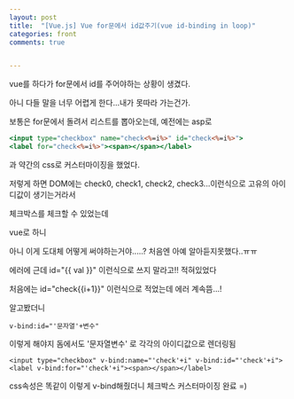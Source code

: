 ```yaml
---
layout: post
title:  "[Vue.js] Vue for문에서 id값주기(vue id-binding in loop)"
categories: front 
comments: true


---
```






vue를 하다가 for문에서 id를 주어야하는 상황이 생겼다.

아니 다들 말을 너무 어렵게 한다...내가 못따라 가는건가.



보통은 for문에서 돌려서 리스트를 뽑아오는데, 예전에는 asp로 

```asp
<input type="checkbox" name="check<%=i%>" id="check<%=i%>">
<label for="check<%=i%>"><span></span></label>
```

과 약간의 css로 커스터마이징을 했었다.

저렇게 하면 DOM에는 check0, check1, check2, check3...이런식으로 고유의 아이디값이 생기는거라서 

체크박스를 체크할 수 있었는데



vue로 하니 

아니 이게 도대체 어떻게 써야하는거야.....? 처음엔 아예 알아듣지못했다..ㅠㅠ

에러에 근데 id="{{ val }}" 이런식으로 쓰지 말라고!! 적혀있었다

처음에는 id="check{{i+1}}" 이런식으로 적었는데 에러 계속뜸...!

알고봤더니 

```
v-bind:id="'문자열'+변수"
```

이렇게 해야지 돔에서도 '문자열변수' 로 각각의 아이디값으로 렌더링됨

```vue
<input type="checkbox" v-bind:name="'check'+i" v-bind:id="'check'+i">
<label v-bind:for="'check'+i"><span></span></label>
```

css속성은 똑같이 이렇게 v-bind해줬더니 체크박스 커스터마이징 완료 =)